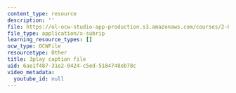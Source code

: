 ```yaml
---
content_type: resource
description: ''
file: https://ol-ocw-studio-app-production.s3.amazonaws.com/courses/2-627-fundamentals-of-photovoltaics-fall-2013/6ae1f48731e20424c5ed5184748eb78c_vN5Yn-niTXE.srt
file_type: application/x-subrip
learning_resource_types: []
ocw_type: OCWFile
resourcetype: Other
title: 3play caption file
uid: 6ae1f487-31e2-0424-c5ed-5184748eb78c
video_metadata:
  youtube_id: null
---
```

